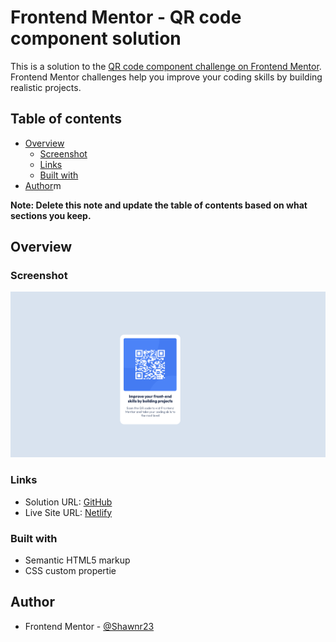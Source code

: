 # Frontend Mentor - QR code component solution

This is a solution to the [QR code component challenge on Frontend Mentor](https://www.frontendmentor.io/challenges/qr-code-component-iux_sIO_H). Frontend Mentor challenges help you improve your coding skills by building realistic projects.

## Table of contents

<!--  -->

- [Overview](#overview)
  - [Screenshot](#screenshot)
  - [Links](#links) <!-- -->
  - [Built with](#built-with)
- [Author](#author)m

**Note: Delete this note and update the table of contents based on what sections you keep.**

## Overview

### Screenshot

![](/images/QR-Code.1.jpg)

<!--  -->

### Links

- Solution URL: [GitHub](https://github.com/shawn-codes/qr-code-component-main--Done-)
- Live Site URL: [Netlify](https://your-live-site-url.com)

### Built with

- Semantic HTML5 markup
- CSS custom propertie

## Author

- Frontend Mentor - [@Shawnr23](https://www.frontendmentor.io/profile/yourusername)
